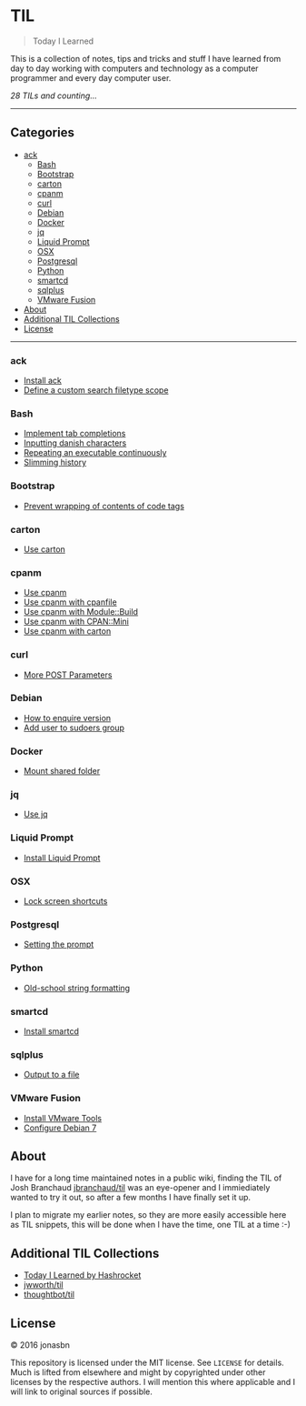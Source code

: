# TIL

> Today I Learned

This is a collection of notes, tips and tricks and stuff I have learned from day to day working with computers and technology as a computer programmer and every day computer user.

_28 TILs and counting..._

---

## Categories

<!-- MarkdownTOC depth=3 bracket=round autoanchor=true autolink=true -->

- [ack](#ack)
    - [Bash](#bash)
    - [Bootstrap](#bootstrap)
    - [carton](#carton)
    - [cpanm](#cpanm)
    - [curl](#curl)
    - [Debian](#debian)
    - [Docker](#docker)
    - [jq](#jq)
    - [Liquid Prompt](#liquid-prompt)
    - [OSX](#osx)
    - [Postgresql](#postgresql)
    - [Python](#python)
    - [smartcd](#smartcd)
    - [sqlplus](#sqlplus)
    - [VMware Fusion](#vmware-fusion)
- [About](#about)
- [Additional TIL Collections](#additional-til-collections)
- [License](#license)

<!-- /MarkdownTOC -->

---

<a name="ack"></a>
### ack

- [Install ack](ack/install_ack.md)
- [Define a custom search filetype scope](ack/define_a_custom_search_filetype_scope.md)

<a name="bash"></a>
### Bash

- [Implement tab completions](bash/implement_tab_completions.md)
- [Inputting danish characters](bash/inputting_danish_characters.md)
- [Repeating an executable continuously](bash/repeating_an_executable_continuously.md)
- [Slimming history](bash/slimming_history.md)

<a name="bootstrap"></a>
### Bootstrap

- [Prevent wrapping of contents of code tags](bootstrap/prevent_wrapping_of_contents_of_code_tags.md)

<a name="carton"></a>
### carton

- [Use carton](carton/use_carton.md)

<a name="cpanm"></a>
### cpanm

- [Use cpanm](cpanm/use_cpanm.md)
- [Use cpanm with cpanfile](cpanm/use_cpanm_with_cpanfile.md)
- [Use cpanm with Module::Build](cpanm/use_cpanm_with_module-build.md)
- [Use cpanm with CPAN::Mini](cpanm/use_cpanm_with_cpan-mini.md)
- [Use cpanm with carton](cpanm/use_cpanm_with_carton.md)

<a name="curl"></a>
### curl

- [More POST Parameters](curl/more_post_parameters.md)

<a name="debian"></a>
### Debian

- [How to enquire version](debian/how_to_enquire_version.md)
- [Add user to sudoers group](debian/add_user_to_sudoers.md)

<a name="docker"></a>
### Docker

- [Mount shared folder](docker/mount_shared_folder.md)

<a name="jq"></a>
### jq

- [Use jq](jq/use_jq.md)

<a name="liquid-prompt"></a>
### Liquid Prompt

- [Install Liquid Prompt](liquidprompt/install_liquidprompt.md)

<a name="osx"></a>
### OSX

- [Lock screen shortcuts](osx/lock_screen_shortcuts.md)

<a name="postgresql"></a>
### Postgresql

- [Setting the prompt](postgresql/setting_the_prompt.md)

<a name="python"></a>
### Python

- [Old-school string formatting](python/old-school_string_formatting.md)

<a name="smartcd"></a>
### smartcd

- [Install smartcd](smartcd/install_smartcd.md)

<a name="sqlplus"></a>
### sqlplus

- [Output to a file](sqlplus/outputting_to_a_file.md)

<a name="vmware-fusion"></a>
### VMware Fusion

- [Install VMware Tools](fusion/install_vmware_tools.md)
- [Configure Debian 7](fusion/mount_shared_folder.md)

<a name="about"></a>
## About

I have for a long time maintained notes in a public wiki, finding the TIL of 
Josh Branchaud [jbranchaud/til](https://github.com/jbranchaud/til) was an eye-opener and I immiediately wanted to try it out, so after a few months I have finally set it up.

I plan to migrate my earlier notes, so they are more easily accessible here as TIL snippets, this will be done when I have the time, one TIL at a time :-)

<a name="additional-til-collections"></a>
## Additional TIL Collections

* [Today I Learned by Hashrocket](https://til.hashrocket.com)
* [jwworth/til](https://github.com/jwworth/til)
* [thoughtbot/til](https://github.com/thoughtbot/til)

<a name="license"></a>
## License

&copy; 2016 jonasbn

This repository is licensed under the MIT license. See `LICENSE` for
details. Much is lifted from elsewhere and might by copyrighted under other licenses by the respective authors. I will mention this where applicable and I will link to original sources if possible.